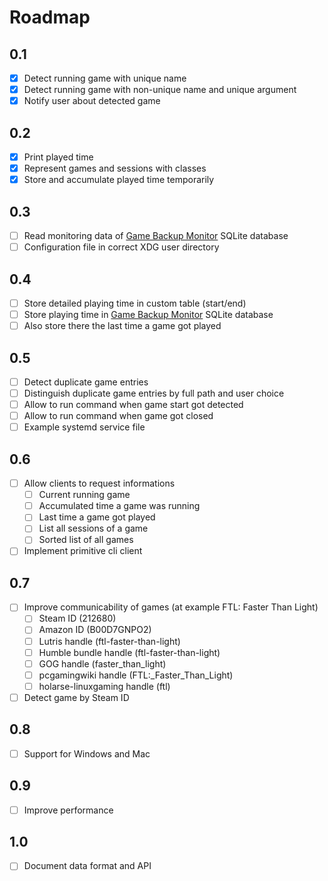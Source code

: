 # Roadmap

## 0.1
* [x] Detect running game with unique name
* [x] Detect running game with non-unique name and unique argument
* [x] Notify user about detected game

## 0.2
* [x] Print played time
* [x] Represent games and sessions with classes
* [x] Store and accumulate played time temporarily

## 0.3
* [ ] Read monitoring data of [Game Backup Monitor](https://github.com/MikeMaximus/gbm) SQLite database
* [ ] Configuration file in correct XDG user directory

## 0.4
* [ ] Store detailed playing time in custom table (start/end)
* [ ] Store playing time in [Game Backup Monitor](https://github.com/MikeMaximus/gbm) SQLite database
* [ ] Also store there the last time a game got played

## 0.5
* [ ] Detect duplicate game entries
* [ ] Distinguish duplicate game entries by full path and user choice
* [ ] Allow to run command when game start got detected
* [ ] Allow to run command when game got closed
* [ ] Example systemd service file

## 0.6
* [ ] Allow clients to request informations
  * [ ] Current running game
  * [ ] Accumulated time a game was running
  * [ ] Last time a game got played
  * [ ] List all sessions of a game
  * [ ] Sorted list of all games
* [ ] Implement primitive cli client

## 0.7
* [ ] Improve communicability of games (at example FTL: Faster Than Light)
  * [ ] Steam ID (212680)
  * [ ] Amazon ID (B00D7GNPO2)
  * [ ] Lutris handle (ftl-faster-than-light)
  * [ ] Humble bundle handle (ftl-faster-than-light)
  * [ ] GOG handle (faster_than_light)
  * [ ] pcgamingwiki handle (FTL:_Faster_Than_Light)
  * [ ] holarse-linuxgaming handle (ftl)
* [ ] Detect game by Steam ID
 
## 0.8
* [ ] Support for Windows and Mac

## 0.9
* [ ] Improve performance

## 1.0
* [ ] Document data format and API
